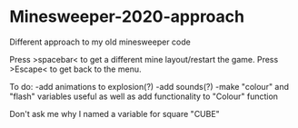 # Minesweeper-2020-approach
Different approach to my old minesweeper code

Press >spacebar< to get a different mine layout/restart the game.
Press >Escape< to get back to the menu.

To do:
-add animations to explosion(?)
-add sounds(?)
-make "colour" and "flash" variables useful as well as add functionality to "Colour" function 


Don't ask me why I named a variable for square "CUBE"
